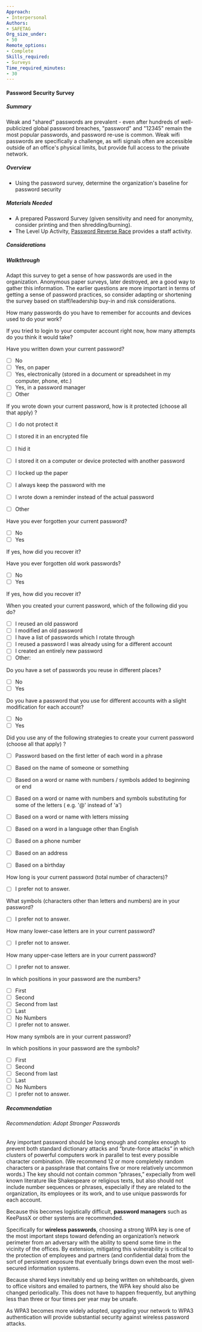 ```yaml
---
Approach:
- Interpersonal
Authors:
- SAFETAG
Org_size_under:
- 50
Remote_options:
- Complete
Skills_required:
- Surveys
Time_required_minutes:
- 30
---
```



#### Password Security Survey

##### Summary

Weak and "shared" passwords are prevalent - even after hundreds of well-publicized global password breaches, "password" and "12345" remain the most popular passwords, and password re-use is common. Weak wifi passwords are specifically a challenge, as wifi signals often are accessible outside of an office's physical limits, but provide full access to the private network.

##### Overview

* Using the password survey, determine the organization's baseline for password security

##### Materials Needed
* A prepared Password Survey (given sensitivity and need for anonymity, consider printing and then shredding/burning).
* The Level Up Activity, [Password Reverse Race](https://level-up.cc/curriculum/protecting-data/creating-and-managing-strong-passwords/activity-discussion/password-reverse-race/) provides a staff activity.

##### Considerations

##### Walkthrough

Adapt this survey to get a sense of how passwords are used in the organization.  Anonymous paper surveys, later destroyed, are a good way to gather this information. The earlier questions are more important in terms of getting a sense of password practices, so consider adapting or shortening the survey based on staff/leadership buy-in and risk considerations.


How many passwords do you have to remember for accounts and devices used to do your work?

If you tried to login to your computer account right now, how many attempts  do you think it would take?

Have you written down your  current  password?

  - [ ] No
  - [ ] Yes, on paper
  - [ ] Yes, electronically (stored in a document or spreadsheet in my computer, phone, etc.)
  - [ ]  Yes, in a password manager
  - [ ] Other

If you wrote down your current password, how is it protected (choose all that apply) ?

  - [ ] I do not protect it
  - [ ] I stored it in an encrypted file
  - [ ] I hid it
  - [ ] I stored it on a computer or device protected with another password
  - [ ] I locked up the paper
  - [ ] I always keep the password with me
  - [ ] I wrote down a reminder instead of the actual password
  - [ ] Other


Have you ever forgotten your current password?

  - [ ] No
  - [ ] Yes

If yes,  how did you recover it?

Have you ever forgotten old work passwords?

  - [ ] No
  - [ ] Yes

If yes, how did you recover it?

When you created your current password, which of the following did you do?

  - [ ] I reused an old password
  - [ ] I modified an old password
  - [ ] I have a list of passwords which I rotate through
  - [ ] I reused a password I was already using for a different account
  - [ ] I created an entirely new password
  - [ ] Other:

  Do you have a set of passwords you reuse in different places?

  - [ ] No
  - [ ] Yes

  Do you have a password that you use for different accounts with a slight modification for each account?

  - [ ] No
  - [ ] Yes

Did you use any of the following strategies  to create your  current  password (choose all that apply) ?

  - [ ] Password based on the first letter of each word in a phrase
  - [ ] Based on the name of someone or something
  - [ ] Based on a word or name with numbers / symbols added to beginning or end
  - [ ] Based on a word  or name  with numbers and  symbols  substituting for some of the letters ( e.g. '@' instead of 'a')
  - [ ] Based on a word or name with  letters missing
  - [ ] Based on a word in a language other than English
  - [ ] Based on a phone number
  - [ ] Based on an address
  - [ ] Based on a birthday


How long is your  current  password (total number of characters)?

  - [ ] I prefer not to answer.

What symbols (characters  other than letters and numbers) are in your password?

  - [ ] I prefer not to answer.

How many lower-case letters are in your  current  password?

  - [ ] I prefer not to answer.

How many upper-case letters are in  your current password?

  - [ ] I prefer not to answer.

In which positions in your password are the numbers?

  - [ ] First
  - [ ] Second
  - [ ] Second from last
  - [ ] Last
  - [ ] No Numbers
  - [ ] I prefer not to answer.

How many symbols are in  your current password?

In  which positions in your password are the symbols?

  - [ ] First
  - [ ] Second
  - [ ] Second from last
  - [ ] Last
  - [ ] No Numbers
  - [ ] I prefer not to answer.

##### Recommendation


###### Recommendation: Adopt Stronger Passwords

Any important password should be long enough and complex enough to prevent both standard dictionary attacks and “brute-force attacks” in which clusters of powerful computers work in parallel to test every possible character combination. (We recommend 12 or more completely random characters or a passphrase that contains five or more relatively uncommon words.) The key should not contain common “phrases,” expecially from well known literature like Shakespeare or religious texts, but also should not include number sequences or phrases, especially if they are related to the organization, its employees or its work, and to use unique passwords for each account.

Because this becomes logistically difficult, **password managers** such as KeePassX or other systems are recommended.

Specifically for **wireless passwords**, choosing a strong WPA key is one of the most important steps toward defending an organization’s network perimeter from an adversary with the ability to spend some time in the vicinity of the offices. By extension, mitigating this vulnerability is critical to the protection of employees and partners (and confidential data) from the sort of persistent exposure that eventually brings down even the most well-secured information systems.

Because shared keys inevitably end up being written on whiteboards, given to office visitors and emailed to partners, the WPA key should also be changed periodically. This does not have to happen frequently, but anything less than three or four times per year may be unsafe.

As WPA3 becomes more widely adopted, upgrading your network to WPA3 authentication will provide substantial security against wireless password attacks.
